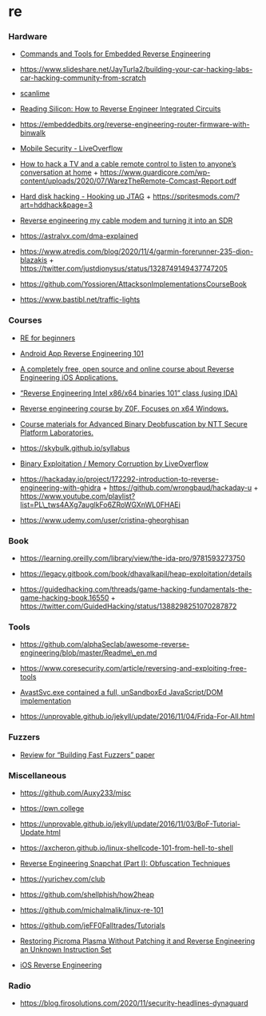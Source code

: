 # re

### Hardware

- [Commands and Tools for Embedded Reverse Engineering](https://www.pentestpartners.com/security-blog/commands-and-tools-for-embedded-reverse-engineering)

<!-- -->

- https://www.slideshare.net/JayTurla2/building-your-car-hacking-labs-car-hacking-community-from-scratch

<!-- -->

- [scanlime](https://www.youtube.com/user/micahjd/playlists)

<!-- -->

- [Reading Silicon: How to Reverse Engineer Integrated Circuits](https://youtu.be/aHx-XUA6f9g)

<!-- -->

- https://embeddedbits.org/reverse-engineering-router-firmware-with-binwalk

<!-- -->

- [Mobile Security - LiveOverflow](https://www.youtube.com/watch?v=iJFnYBJJiuQ&list=PLhixgUqwRTjxHFDl0OykeqZ-VvnClfDpT)

<!-- -->

- [How to hack a TV and a cable remote control to listen to anyone’s conversation at home](https://twitter.com/binitamshah/status/1314571634750058496) + https://www.guardicore.com/wp-content/uploads/2020/07/WarezTheRemote-Comcast-Report.pdf

<!-- -->

- [Hard disk hacking - Hooking up JTAG](https://twitter.com/Theophite/status/1312864397837164544) + https://spritesmods.com/?art=hddhack&page=3

<!-- -->

- [Reverse engineering my cable modem and turning it into an SDR](https://stdw.github.io/cm-sdr)

<!-- -->

- https://astralvx.com/dma-explained

<!-- -->

- https://www.atredis.com/blog/2020/11/4/garmin-forerunner-235-dion-blazakis + https://twitter.com/justdionysus/status/1328749149437747205

<!-- -->

- https://github.com/Yossioren/AttacksonImplementationsCourseBook

<!-- -->

- https://www.bastibl.net/traffic-lights

### Courses

- [RE for beginners](https://www.begin.re/the-workshop)

<!-- -->

- [Android App Reverse Engineering 101](https://maddiestone.github.io/AndroidAppRE)

<!-- -->

- [A completely free, open source and online course about Reverse Engineering iOS Applications.](https://github.com/ivRodriguezCA/RE-iOS-Apps)

<!-- -->

- [“Reverse Engineering Intel x86/x64 binaries 101” class (using IDA)](https://github.com/0xdidu/Reverse-Engineering-Intel-x64-101)

<!-- -->

- [Reverse engineering course by Z0F. Focuses on x64 Windows.](https://github.com/0xZ0F/Z0FCourse_ReverseEngineering)

<!-- -->

- [Course materials for Advanced Binary Deobfuscation by NTT Secure Platform Laboratories.](https://github.com/malrev/ABD)

<!-- -->

- https://skybulk.github.io/syllabus

<!-- -->

- [Binary Exploitation / Memory Corruption by LiveOverflow](https://www.youtube.com/playlist?list=PLhixgUqwRTjxglIswKp9mpkfPNfHkzyeN)

<!-- -->

- https://hackaday.io/project/172292-introduction-to-reverse-engineering-with-ghidra + https://github.com/wrongbaud/hackaday-u + https://www.youtube.com/playlist?list=PL\_tws4AXg7auglkFo6ZRoWGXnWL0FHAEi

<!-- -->

- https://www.udemy.com/user/cristina-gheorghisan

### Book

- https://learning.oreilly.com/library/view/the-ida-pro/9781593273750

<!-- -->

- https://legacy.gitbook.com/book/dhavalkapil/heap-exploitation/details

<!-- -->

- https://guidedhacking.com/threads/game-hacking-fundamentals-the-game-hacking-book.16550 + https://twitter.com/GuidedHacking/status/1388298251070287872

### Tools

- https://github.com/alphaSeclab/awesome-reverse-engineering/blob/master/Readme\_en.md

<!-- -->

- https://www.coresecurity.com/article/reversing-and-exploiting-free-tools

<!-- -->

- [AvastSvc.exe contained a full, unSandboxEd JavaScript/DOM implementation](https://github.com/taviso/avscript)

<!-- -->

- https://unprovable.github.io/jekyll/update/2016/11/04/Frida-For-All.html

### Fuzzers

- [Review for “Building Fast Fuzzers” paper](https://twitter.com/gamozolabs/status/1197256132210774017)

### Miscellaneous

- https://github.com/Auxy233/misc

<!-- -->

- https://pwn.college

<!-- -->

- https://unprovable.github.io/jekyll/update/2016/11/03/BoF-Tutorial-Update.html

<!-- -->

- https://axcheron.github.io/linux-shellcode-101-from-hell-to-shell

<!-- -->

- [Reverse Engineering Snapchat (Part I): Obfuscation Techniques](https://news.ycombinator.com/item?id=23557998)

<!-- -->

- https://yurichev.com/club

<!-- -->

- https://github.com/shellphish/how2heap

<!-- -->

- https://github.com/michalmalik/linux-re-101

<!-- -->

- https://github.com/jeFF0Falltrades/Tutorials

<!-- -->

- [Restoring Picroma Plasma Without Patching it and Reverse Engineering an Unknown Instruction Set](https://github.com/ChrisMiuchiz/Plasma-Writeup)

<!-- -->

- [iOS Reverse Engineering](https://github.com/kpwn/iOSRE)

### Radio

- https://blog.firosolutions.com/2020/11/security-headlines-dynaguard
